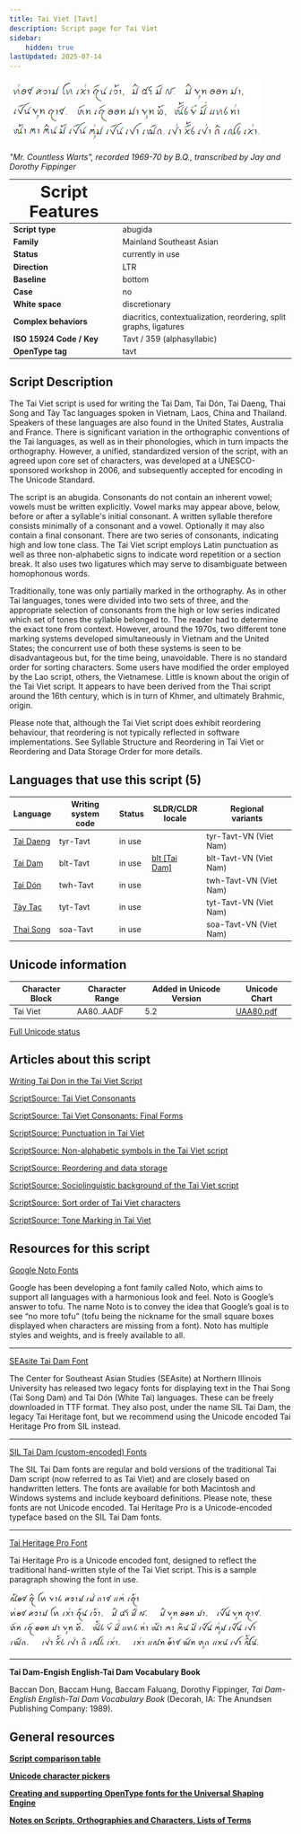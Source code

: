 ```yaml
---
title: Tai Viet [Tavt]
description: Script page for Tai Viet
sidebar:
    hidden: true
lastUpdated: 2025-07-14
---
```


![Tai Viet sample](images/tavt-sample.png)

_"Mr. Countless Warts", recorded 1969-70 by B.Q., transcribed by Jay and Dorothy Fippinger_

**<span style="font-size: 29px">Script Features</span>** |     |
------------------- | --- |
**Script type** | abugida |   
**Family** | Mainland Southeast Asian |
**Status** | currently in use |
**Direction** | LTR |
**Baseline** | bottom |
**Case** | no |        
**White space** | discretionary |
**Complex behaviors** | diacritics, contextualization, reordering, split graphs, ligatures |
**ISO 15924 Code / Key** | Tavt / 359 (alphasyllabic) |
**OpenType tag** | tavt |

## Script Description

The Tai Viet script is used for writing the Tai Dam, Tai Dón, Tai Daeng, Thai Song and Tày Tac languages spoken in Vietnam, Laos, China and Thailand. Speakers of these languages are also found in the United States, Australia and France. There is significant variation in the orthographic conventions of the Tai languages, as well as in their phonologies, which in turn impacts the orthography. However, a unified, standardized version of the script, with an agreed upon core set of characters, was developed at a UNESCO-sponsored workshop in 2006, and subsequently accepted for encoding in The Unicode Standard.

The script is an abugida. Consonants do not contain an inherent vowel; vowels must be written explicitly. Vowel marks may appear above, below, before or after a syllable's initial consonant. A written syllable therefore consists minimally of a consonant and a vowel. Optionally it may also contain a final consonant. There are two series of consonants, indicating high and low tone class. The Tai Viet script employs Latin punctuation as well as three non-alphabetic signs to indicate word repetition or a section break. It also uses two ligatures which may serve to disambiguate between homophonous words.

Traditionally, tone was only partially marked in the orthography. As in other Tai languages, tones were divided into two sets of three, and the appropriate selection of consonants from the high or low series indicated which set of tones the syllable belonged to. The reader had to determine the exact tone from context. However, around the 1970s, two different tone marking systems developed simultaneously in Vietnam and the United States; the concurrent use of both these systems is seen to be disadvantageous but, for the time being, unavoidable. There is no standard order for sorting characters. Some users have modified the order employed by the Lao script, others, the Vietnamese.
Little is known about the origin of the Tai Viet script. It appears to have been derived from the Thai script around the 16th century, which is in turn of Khmer, and ultimately Brahmic, origin.

Please note that, although the Tai Viet script does exhibit reordering behaviour, that reordering is not typically reflected in software implementations. See Syllable Structure and Reordering in Tai Viet or Reordering and Data Storage Order for more details.

## Languages that use this script (5)

Language | Writing system<br>code | Status | SLDR/CLDR<br>locale | Regional<br>variants |
-------- | ---------------------- | ------ | ------------------- | -------------------- |
<u>Tai Daeng</u> | tyr-Tavt | in use | | tyr-Tavt-VN (Viet Nam) |
[Tai Dam](/scrlang/lang-blt) | blt-Tavt | in use | [blt \[Tai Dam\]](https://unicode.org/cldr/charts/47/summary/blt.html) | blt-Tavt-VN (Viet Nam) |
<u>Tai Dón</u> | twh-Tavt | in use | | twh-Tavt-VN (Viet Nam) |
<u>Tày Tac</u> | tyt-Tavt | in use | | tyt-Tavt-VN (Viet Nam) |
<u>Thai Song</u> | soa-Tavt | in use | | soa-Tavt-VN (Viet Nam) |

## Unicode information

Character Block | Character Range | Added in Unicode Version | Unicode Chart |
--------------- | --------------- | ------------------------ | ------------- |
Tai Viet | AA80..AADF | 5.2 | [UAA80.pdf](http://www.unicode.org/charts/PDF/UAA80.pdf) |

[Full Unicode status](/scrlang/articles/tavt-unicode-status)

## Articles about this script

[Writing Tai Don in the Tai Viet Script](/scrlang/articles/writing-tai-don-in-tai-viet-script)

[ScriptSource: Tai Viet Consonants](https://scriptsource.org/entry/lbwpkrqk7b)

[ScriptSource: Tai Viet Consonants: Final Forms](https://scriptsource.org/entry/wf6hxndwyv)

[ScriptSource: Punctuation in Tai Viet](https://scriptsource.org/entry/cgb457356b)

[ScriptSource: Non-alphabetic symbols in the Tai Viet script](https://scriptsource.org/entry/c8hc999bc3)

[ScriptSource: Reordering and data storage](https://scriptsource.org/entry/l5bvp27v3r)

[ScriptSource: Sociolinguistic background of the Tai Viet script](https://scriptsource.org/entry/67379a5c7f)

[ScriptSource: Sort order of Tai Viet characters](https://scriptsource.org/entry/526eb6gcce)

[ScriptSource: Tone Marking in Tai Viet](https://scriptsource.org/entry/gd75e3bb44)

## Resources for this script

[Google Noto Fonts](https://www.google.com/get/noto/)

Google has been developing a font family called Noto, which aims to support all languages with a harmonious look and feel. Noto is Google’s answer to tofu. The name Noto is to convey the idea that Google’s goal is to see “no more tofu” (tofu being the nickname for the small square boxes displayed when characters are missing from a font). Noto has multiple styles and weights, and is freely available to all.

<hr style="color:gray">

[SEAsite Tai Dam Font](https://seasite.niu.edu/tai/TaiDam/)

The Center for Southeast Asian Studies (SEAsite) at Northern Illinois University has released two legacy fonts for displaying text in the Thai Song (Tai Song Dam) and Tai Dón (White Tai) languages. These can be freely downloaded in TTF format. They also post, under the name SIL Tai Dam, the legacy Tai Heritage font, but we recommend using the Unicode encoded  Tai Heritage Pro from SIL instead.

<hr style="color:gray">

[SIL Tai Dam (custom-encoded) Fonts](http://scripts.sil.org/SILTD_home)

The SIL Tai Dam fonts are regular and bold versions of the traditional Tai Dam script (now referred to as Tai Viet) and are closely based on handwritten letters. The fonts are available for both Macintosh and Windows systems and include keyboard definitions.
Please note, these fonts are not Unicode encoded.  Tai Heritage Pro is a Unicode-encoded typeface based on the SIL Tai Dam fonts.

<hr style="color:gray">

[Tai Heritage Pro Font](http://software.sil.org/taiheritage/)

Tai Heritage Pro is a Unicode encoded font, designed to reflect the traditional hand-written style of the Tai Viet script. This is a sample paragraph showing the font in use.

![Tai Heritage sample](images/tavt-THPSample.png)

<hr style="color:gray">

**Tai Dam-Engish English-Tai Dam Vocabulary Book**

Baccan Don, Baccam Hung, Baccam Faluang, Dorothy Fippinger, _Tai Dam-English English-Tai Dam Vocabulary Book_ (Decorah, IA: The Anundsen Publishing Company: 1989).

## General resources

**[Script comparison table](https://r12a.github.io/scripts/script-features/)**

**[Unicode character pickers](https://r12a.github.io/pickers/)**

**[Creating and supporting OpenType fonts for the Universal Shaping Engine](http://www.microsoft.com/typography/OpenTypeDev/USE/intro.htm)**

**[Notes on Scripts, Orthographies and Characters, Lists of Terms](https://r12a.github.io/scripts/#scriptnotes)**